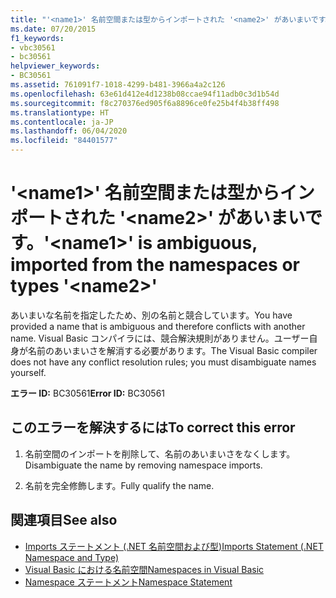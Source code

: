 ```yaml
---
title: "'<name1>' 名前空間または型からインポートされた '<name2>' があいまいです。"
ms.date: 07/20/2015
f1_keywords:
- vbc30561
- bc30561
helpviewer_keywords:
- BC30561
ms.assetid: 761091f7-1018-4299-b481-3966a4a2c126
ms.openlocfilehash: 63e61d412e4d1238b08ccae94f11adb0c3d1b54d
ms.sourcegitcommit: f8c270376ed905f6a8896ce0fe25b4f4b38ff498
ms.translationtype: HT
ms.contentlocale: ja-JP
ms.lasthandoff: 06/04/2020
ms.locfileid: "84401577"
---
```

# <a name="name1-is-ambiguous-imported-from-the-namespaces-or-types-name2"></a><span data-ttu-id="de67d-102">'\<name1>' 名前空間または型からインポートされた '\<name2>' があいまいです。</span><span class="sxs-lookup"><span data-stu-id="de67d-102">'\<name1>' is ambiguous, imported from the namespaces or types '\<name2>'</span></span>
<span data-ttu-id="de67d-103">あいまいな名前を指定したため、別の名前と競合しています。</span><span class="sxs-lookup"><span data-stu-id="de67d-103">You have provided a name that is ambiguous and therefore conflicts with another name.</span></span> <span data-ttu-id="de67d-104">Visual Basic コンパイラには、競合解決規則がありません。ユーザー自身が名前のあいまいさを解消する必要があります。</span><span class="sxs-lookup"><span data-stu-id="de67d-104">The Visual Basic compiler does not have any conflict resolution rules; you must disambiguate names yourself.</span></span>  
  
 <span data-ttu-id="de67d-105">**エラー ID:** BC30561</span><span class="sxs-lookup"><span data-stu-id="de67d-105">**Error ID:** BC30561</span></span>  
  
## <a name="to-correct-this-error"></a><span data-ttu-id="de67d-106">このエラーを解決するには</span><span class="sxs-lookup"><span data-stu-id="de67d-106">To correct this error</span></span>  
  
1. <span data-ttu-id="de67d-107">名前空間のインポートを削除して、名前のあいまいさをなくします。</span><span class="sxs-lookup"><span data-stu-id="de67d-107">Disambiguate the name by removing namespace imports.</span></span>  
  
2. <span data-ttu-id="de67d-108">名前を完全修飾します。</span><span class="sxs-lookup"><span data-stu-id="de67d-108">Fully qualify the name.</span></span>  
  
## <a name="see-also"></a><span data-ttu-id="de67d-109">関連項目</span><span class="sxs-lookup"><span data-stu-id="de67d-109">See also</span></span>

- [<span data-ttu-id="de67d-110">Imports ステートメント (.NET 名前空間および型)</span><span class="sxs-lookup"><span data-stu-id="de67d-110">Imports Statement (.NET Namespace and Type)</span></span>](../statements/imports-statement-net-namespace-and-type.md)
- [<span data-ttu-id="de67d-111">Visual Basic における名前空間</span><span class="sxs-lookup"><span data-stu-id="de67d-111">Namespaces in Visual Basic</span></span>](../../programming-guide/program-structure/namespaces.md)
- [<span data-ttu-id="de67d-112">Namespace ステートメント</span><span class="sxs-lookup"><span data-stu-id="de67d-112">Namespace Statement</span></span>](../statements/namespace-statement.md)
